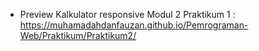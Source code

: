 - Preview Kalkulator responsive Modul 2 Praktikum 1 : https://muhamadahdanfauzan.github.io/Pemrograman-Web/Praktikum/Praktikum2/
